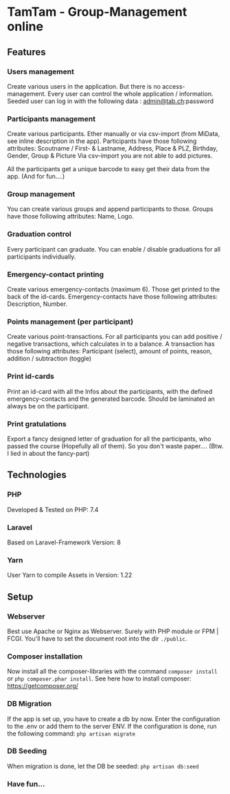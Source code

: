 # TamTam - Group-Management online

## Features
### Users management
Create various users in the application. But there is no access-management.
Every user can control the whole application / information.
Seeded user can log in with the following data : admin@tab.ch:password

### Participants management
Create various participants. Ether manually or via csv-import (from MiData, see inline description in the app).
Participants have those following attributes: Scoutname / First- & Lastname, Address, Place & PLZ, Birthday, Gender, Group & Picture
Via csv-import you are not able to add pictures.

All the participants get a unique barcode to easy get their data from the app. (And for fun....)

### Group management
You can create various groups and append participants to those. Groups have those following attributes: Name, Logo.

### Graduation control
Every participant can graduate. You can enable / disable graduations for all participants individually.

### Emergency-contact printing
Create various emergency-contacts (maximum 6). Those get printed to the back of the id-cards.
Emergency-contacts have those following attributes: Description, Number.

### Points management (per participant)
Create various point-transactions. For all participants you can add positive / negative transactions, which calculates in to a balance.
A transaction has those following attributes: Participant (select), amount of points, reason, addition / subtraction (toggle)

### Print id-cards
Print an id-card with all the Infos about the participants, with the defined emergency-contacts and the generated barcode.
Should be laminated an always be on the participant.

### Print gratulations
Export a fancy designed letter of graduation for all the participants, who passed the course (Hopefully all of them).
So you don't waste paper.... (Btw. I lied in about the fancy-part)

## Technologies
### PHP
Developed & Tested on PHP: 7.4

### Laravel
Based on Laravel-Framework Version: 8

### Yarn
User Yarn to compile Assets in Version: 1.22

## Setup
### Webserver
Best use Apache or Nginx as Webserver. Surely with PHP module or FPM | FCGI.
You'll have to set the document root into the dir `./public`.

### Composer installation
Now install all the composer-libraries with the command `composer install` or `php composer.phar install`.
See here how to install composer: https://getcomposer.org/

### DB Migration
If the app is set up, you have to create a db by now. Enter the configuration to the .env or add them to the server ENV.
If the configuration is done, run the following command: `php artisan migrate`

### DB Seeding
When migration is done, let the DB be seeded: `php artisan db:seed`

### Have fun... 
